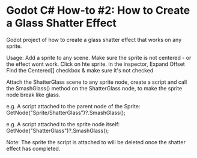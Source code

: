# Godot C# How-to #2: How to Create a Glass Shatter Effect

Godot project of how to create a glass shatter effect that works on any sprite.

Usage:
Add a sprite to any scene. 
Make sure the sprite is not centered - or the effect wont work.
   Click on hte sprite.
   In the inspector, Expand Offset
   Find the Centered[] checkbox & make sure it's not checked
   
Attach the ShatterGlass scene to any sprite node, create a script and call the SmashGlass() 
method on the ShatterGlass node, to make the sprite node break like glass.

e.g. A script attached to the parent node of the Sprite:
	GetNode<ShatterGlass>("Sprite/ShatterGlass")?.SmashGlass();
	
e.g. A script attached to the sprite node itself:
	GetNode<ShatterGlass>("ShatterGlass")?.SmashGlass();
	
Note: The sprite the script is attached to will be deleted once the shatter effect has completed.
